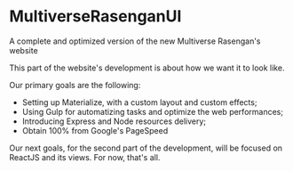 # MultiverseRasenganUI
A complete and optimized version of the new Multiverse Rasengan's website

This part of the website's development is about how we want it to look like.

Our primary goals are the following:
- Setting up Materialize, with a custom layout and custom effects;
- Using Gulp for automatizing tasks and optimize the web performances;
- Introducing Express and Node resources delivery;
- Obtain 100% from Google's PageSpeed
 
Our next goals, for the second part of the development, will be focused on ReactJS and its views.
For now, that's all.
